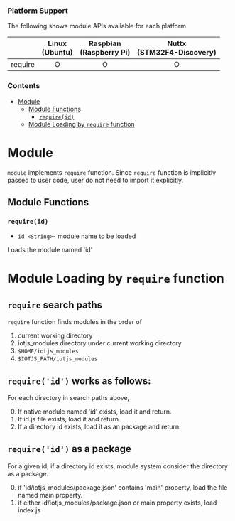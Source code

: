 ### Platform Support

The following shows module APIs available for each platform.

|  | Linux<br/>(Ubuntu) | Raspbian<br/>(Raspberry Pi) | Nuttx<br/>(STM32F4-Discovery) |
| :---: | :---: | :---: | :---: |
| require | O | O | O |

### Contents

- [Module](#module)
    - [Module Functions](#module-functions)
        - [`require(id)`](#requireid)
    - [Module Loading by `require` function](#module-loading-by-require-function)

# Module
`module` implements `require` function.
Since `require` function is implicitly passed to user code, user do not need to import it explicitly.

## Module Functions

### `require(id)`
* `id <String>`- module name to be loaded

Loads the module named 'id'

# Module Loading by `require` function

## `require` search paths
`require` function finds modules in the order of

1. current working directory
2. iotjs_modules directory under current working directory
3. `$HOME/iotjs_modules`
4. `$IOTJS_PATH/iotjs_modules`


## `require('id')` works as follows:
For each directory in search paths above,

0. If native module named 'id' exists, load it and return.
1. If id.js file exists, load it and return.
2. If a directory id exists, load it as an package and return.

## `require('id')` as a package
For a given id, if a directory id exists, module system consider the directory as a package.

0. if 'id/iotjs_modules/package.json' contains 'main' property, load the file named main property.
1. if either id/iotjs_modules/package.json or main property exists, load index.js
